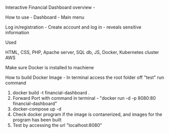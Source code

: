 Interactive Financial Dashboard overview - 

How to use - 
Dashboard - Main menu

Log in/registration - Create account and log in - reveals sensitive information 

Used

HTML, CSS, PHP, Apache server, SQL db, JS, Docker, Kubernetes cluster AWS

Make sure Docker is installed to machiene

How to build Docker Image - 
In terminal access the root folder off "test" run command 
1. docker build -t financial-dashboard . 
2. Forward Port with command in terminal - "docker run -d -p 8080:80 financial-dashboard"
3. docker-compose up -d
4. Check docker program if the image is contanerized, and images for the program has been built
5. Test by accessing the url "localhost:8080"